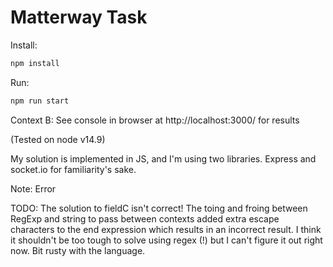 # Matterway Task

Install:

```bash
npm install
```

Run:

```bash
npm run start
```

Context B: See console in browser at http://localhost:3000/ for results

(Tested on node v14.9)

My solution is implemented in JS, and I'm using two libraries. Express and socket.io for familiarity's sake.

Note: Error

TODO: The solution to fieldC isn't correct! The toing and froing between RegExp and string to pass between contexts added extra escape characters to the end expression which results in an incorrect result. I think it shouldn't be too tough to solve using regex (!) but I can't figure it out right now. Bit rusty with the language.
